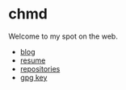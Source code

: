 chmd
====

Welcome to my spot on the web.

* [blog](http://blog.chmd.fr)
* [resume](https://resume.chmd.fr)
* [repositories](https://git.chmd.fr)
* [gpg key](gpg.html)
